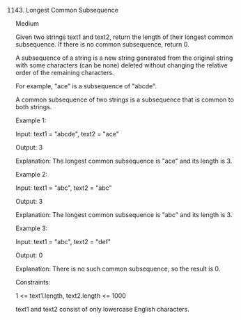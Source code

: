 1143. Longest Common Subsequence

Medium

Given two strings text1 and text2, return the length of their longest common subsequence. If there is no common subsequence, return 0.

A subsequence of a string is a new string generated from the original string with some characters (can be none) deleted without changing the relative order of the remaining characters.

For example, "ace" is a subsequence of "abcde".

A common subsequence of two strings is a subsequence that is common to both strings.

 

Example 1:

Input: text1 = "abcde", text2 = "ace" 

Output: 3  

Explanation: The longest common subsequence is "ace" and its length is 3.

Example 2:

Input: text1 = "abc", text2 = "abc"

Output: 3

Explanation: The longest common subsequence is "abc" and its length is 3.

Example 3:

Input: text1 = "abc", text2 = "def"

Output: 0

Explanation: There is no such common subsequence, so the result is 0.
 

Constraints:

1 <= text1.length, text2.length <= 1000

text1 and text2 consist of only lowercase English characters.
